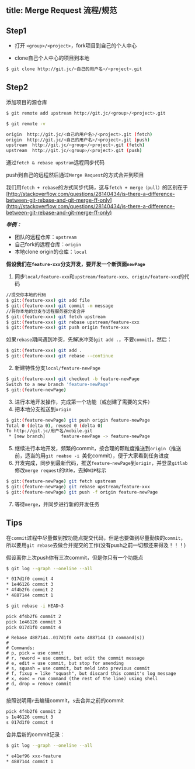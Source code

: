 title: Merge Request 流程/规范
---

## Step1

- 打开 `<group>/<project>`，fork项目到自己的个人中心

- clone自己个人中心的项目到本地

```bash
$ git clone http://git.jc/<自己的用户名>/<project>.git
```
## Step2

添加项目的源仓库

```bash
$ git remote add upstream http://git.jc/<group>/<project>.git
```

```bash
$ git remote -v

origin  http://git.jc/<自己的用户名>/<project>.git (fetch)
origin  http://git.jc/<自己的用户名>/<project>.git (push)
upstream  http://git.jc/<group>/<project>.git (fetch)
upstream  http://git.jc/<group>/<project>.git (push)
```

通过`fetch & rebase upstram`远程同步代码

push到自己的远程然后通过`Merge Request`的方式合并到项目

我们用`fetch + rebase`的方式同步代码，这与`fetch + merge（pull）`的区别在于[http://stackoverflow.com/questions/28140434/is-there-a-difference-between-git-rebase-and-git-merge-ff-only](http://stackoverflow.com/questions/28140434/is-there-a-difference-between-git-rebase-and-git-merge-ff-only)

***举例：***
- 团队的远程仓库：`upstream`
- 自己fork的远程仓库：`origin`
- 本地clone origin的仓库：`local`

**假设我们在`feature-xxx`分支开发，要开发一个新页面`newPage`**

1. 同步`local/feature-xxx`和`upstream/feature-xxx`、`origin/feature-xxx`的代码
```bash
//提交你本地的代码
$ git:(feature-xxx) git add file
$ git:(feature-xxx) git commit -m message
//将你本地的分支与远程服务器分支合并
$ git:(feature-xxx) git fetch upstream
$ git:(feature-xxx) git rebase upstream/feature-xxx
$ git:(feature-xxx) git push origin feature-xxx
```
如果`rebase`期间遇到冲突，先解决冲突(`git add .`，不要`commit`)，然后：
```bash
$ git:(feature-xxx) git add .
$ git:(feature-xxx) git rebase --continue
```

2. 新建特性分支`local/feature-newPage`
```bash
$ git:(feature-xxx) git checkout -b feature-newPage
Switch to a new branch 'feature-newPage'
$ git:(feature-newPage)
```

3. 进行本地开发操作，完成第一个功能（或创建了需要的文件）
4. 把本地分支推送到`origin`
```bash
$ git:(feature-newPage) git push origin feature-newPage
Total 0 (delta 0), reused 0 (delta 0)
To http://git.jc/用户名/mobile.git
 * [new branch]      feature-newPage -> feature-newPage
```

5. 继续进行本地开发，频繁的commit，按合理的颗粒度推送到`origin`（推送前，适当的用`git reabse -i `美化commit），便于大家看到任务进度
6. 开发完成，同步到最新代码，推送`feature-newPage`到`origin`，并登录`gitlab`修改`merge request`的title，去掉`WIP`标示
```bash
$ git:(feature-newPage) git fetch upstream
$ git:(feature-newPage) git rebase upstream/feature-xxx
$ git:(feature-newPage) git push -f origin feature-newPage
```

7. 等待`merge`，并同步进行新的开发任务

## Tips

在`commit`过程中尽量做到按功能点提交代码，但是也要做到尽量勤快的`commit`，所以要用`git rebase`去做合并提交的工作(没有push之前一切都还来得及！！！)

假设离你上次push你有三次commit，但是你只有一个功能点

```bash
$ git log --graph --oneline --all

* 017d1f0 commit 4
* 1e46126 commit 3
* 4f4b2f6 commit 2
* 4887144 commit 1
```


```bash
$ git rebase -i HEAD~3
```

```bash
pick 4f4b2f6 commit 2
pick 1e46126 commit 3
pick 017d1f0 commit 4
```

```
# Rebase 4887144..017d1f0 onto 4887144 (3 command(s))
#
# Commands:
# p, pick = use commit
# r, reword = use commit, but edit the commit message
# e, edit = use commit, but stop for amending
# s, squash = use commit, but meld into previous commit
# f, fixup = like "squash", but discard this commit's log message
# x, exec = run command (the rest of the line) using shell
# d, drop = remove commit
#
```

按照说明用`r`去编辑commit，`s`去合并之前的commit

```bash
pick 4f4b2f6 commit 2
s 1e46126 commit 3
s 017d1f0 commit 4
```
合并后新的commit记录：

```bash
$ git log --graph --oneline --all

* e41ef96 xxx-feature
* 4887144 commit 1
```
